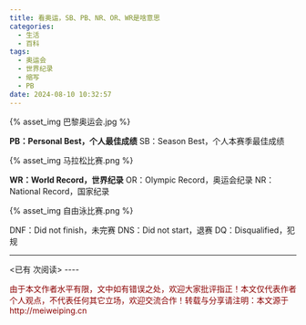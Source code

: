 ```yaml
---
title: 看奥运，SB、PB、NR、OR、WR是啥意思
categories:
  - 生活
  - 百科
tags:
  - 奥运会
  - 世界纪录
  - 缩写
  - PB
date: 2024-08-10 10:32:57
---
```


{% asset_img 巴黎奥运会.jpg %} 

**PB：Personal Best，个人最佳成绩**
SB：Season Best，个人本赛季最佳成绩

{% asset_img 马拉松比赛.png %} 

**WR：World Record，世界纪录**
OR：Olympic Record，奥运会纪录
NR：National Record，国家纪录

{% asset_img 自由泳比赛.png %} 

DNF：Did not finish，未完赛
DNS：Did not start，退赛
DQ：Disqualified，犯规

----
<span id="busuanzi_container_page_pv">
<已有 <span id="busuanzi_value_page_pv"></span> 次阅读>
</span>
----

<p style="color:darkred"> 由于本文作者水平有限，文中如有错误之处，欢迎大家批评指正！本文仅代表作者个人观点，不代表任何其它立场，欢迎交流合作！转载与分享请注明：本文源于 http://meiweiping.cn </p>
